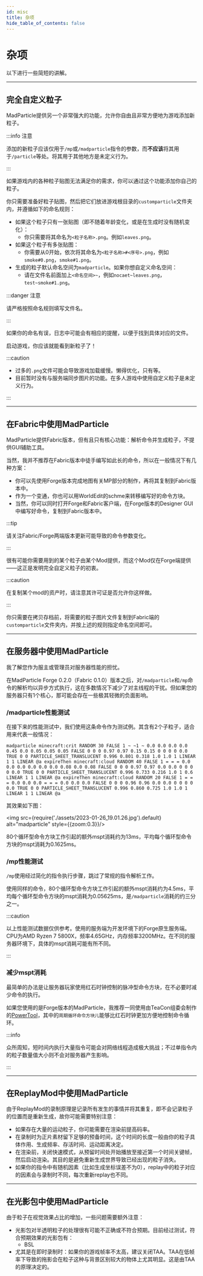 ```yaml
---
id: misc
title: 杂项
hide_table_of_contents: false
---
```


# 杂项

以下进行一些简短的讲解。

---

## 完全自定义粒子

MadParticle提供另一个非常强大的功能，允许你自由且非常方便地为游戏添加新粒子。

:::info 注意

添加的新粒子应该仅用于`/mp`或`/madparticle`指令的参数，而**不应该**将其用于`/particle`等处。将其用于其他地方是未定义行为。

:::

如果游戏内的各种粒子贴图无法满足你的需求，你可以通过这个功能添加你自己的粒子。

你只需要准备好粒子贴图，然后把它们放进游戏根目录的`customparticle`文件夹内，并遵循如下的命名规则：

- 如果这个粒子只有一张贴图（即不随着年龄变化，或是在生成时没有随机变化）：
    - 你只需要将其命名为`<粒子名称>.png`。例如`leaves.png`。
- 如果这个粒子有多张贴图：
    - 你需要从0开始，依次将其命名为`<粒子名称>#<序号>.png`，例如`smoke#0.png`，`smoke#1.png`。
- 生成的粒子默认命名空间为`madparticle`。如果你想自定义命名空间：
    - 请在文件名前面加上`<命名空间>~`，例如`nocaet~leaves.png`，`test~smoke#1.png`。

:::danger 注意

请严格按照命名规则填写文件名。

:::

如果你的命名有误，日志中可能会有相应的提醒，以便于找到具体对应的文件。

启动游戏，你应该就能看到新粒子了！

:::caution

- 过多的`.png`文件可能会导致游戏加载缓慢。懒得优化，只有等。
- 目前暂时没有与服务端同步图片的功能。在多人游戏中使用自定义粒子是未定义行为。

:::

---

## 在Fabric中使用MadParticle

MadParticle提供Fabric版本，但有且只有核心功能：解析命令并生成粒子，不提供GUI辅助工具。

当然，我并不推荐在Fabric版本中徒手编写如此长的命令，所以在一般情况下有几种方案：

- 你可以先使用Forge版本完成地图有关MP部分的制作，再将其复制到Fabric版本中。
- 作为一个变通，你也可以用WorldEdit的schme来转移编写好的命令方块。
- 当然，你可以同时打开Forge和Fabric客户端，在Forge版本的Designer GUI中编写好命令，复制到Fabric版本中。

:::tip

请关注Fabric/Forge两端版本更新可能导致的命令参数变化。

:::

很有可能你需要用到的某个粒子由某个Mod提供，而这个Mod仅在Forge端提供——这正是发明完全自定义粒子的初衷。

:::caution

在复制某个mod的资产时，请注意其许可证是否允许你这样做。

:::

你只需要在拷贝存档前，将需要的粒子图片文件复制到Fabric端的`customparticle`文件夹内，并按上述的规则指定命名空间即可。

---

## 在服务器中使用MadParticle

我了解您作为服主或管理员对服务器性能的担忧。

在MadParticle Forge 0.2.0（Fabric 0.1.0）版本之后，对`/madparticle`和`/mp`命令的解析均以异步方式执行，这在多数情况下减少了对主线程的干扰。但如果您的服务器只有1个核心，那可能会存在一些极其轻微的负面影响。

### /madparticle性能测试

在接下来的性能测试中，我们使用这条命令作为测试例。其含有2个子粒子，适合用来代表一般情况：

```
madparticle minecraft:crit RANDOM 30 FALSE 1 ~ ~1 ~ 0.0 0.0 0.0 0.0 0.45 0.0 0.05 0.05 0.05 FALSE 0 0 0 0.97 0.97 0.15 0.15 0 0 0 0 0.0 TRUE 0 0 PARTICLE_SHEET_TRANSLUCENT 0.996 0.801 0.318 1.0 1.0 1 LINEAR 1 1 LINEAR @a expireThen minecraft:cloud RANDOM 40 FALSE 1 = = = 0.0 0.0 0.0 0.0 0.0 0.0 0.08 0.0 0.08 FALSE 0 0 0 0.97 0.97 0.0 0.0 0 0 0 0 0.0 TRUE 0 0 PARTICLE_SHEET_TRANSLUCENT 0.996 0.733 0.216 1.0 1 0.6 LINEAR 1 1 LINEAR @a expireThen minecraft:cloud RANDOM 20 FALSE 1 = = = 0.0 0.0 0.0 = = = 0.0 0.0 0.0 FALSE 0 0 0 0.96 0.96 0.0 0.0 0 0 0 0 0.0 TRUE 0 0 PARTICLE_SHEET_TRANSLUCENT 0.996 0.860 0.725 1.0 1.0 1 LINEAR 1 1 LINEAR @a
```

其效果如下图：

<img src={require('./assets/2023-01-26_19.01.26.jpg').default} alt="madparticle" style={{zoom:0.3}}/>

80个循环型命令方块工作引起的额外mspt消耗约为13ms，平均每个循环型命令方块的mspt消耗为0.1625ms。

### /mp性能测试

`/mp`使用经过简化的指令执行步骤，跳过了常规的指令解析工作。

使用同样的命令，80个循环型命令方块工作引起的额外mspt消耗约为4.5ms，平均每个循环型命令方块的mspt消耗为0.05625ms，是`/madparticle`消耗的约三分之一。

:::caution

以上性能测试数据仅供参考。使用的服务端为开发环境下的Forge原生服务端。CPU为AMD Ryzen 7 5800X，频率4.65GHz，内存频率3200MHz。在不同的服务器环境下，具体的mspt消耗可能有所不同。

:::

### 减少mspt消耗

最简单的办法是让服务器玩家使用红石时钟控制的脉冲型命令方块，在不必要时减少命令的执行。

如果您使用的是Forge版本的MadParticle，我推荐一同使用由TeaCon组委会制作的[PowerTool](https://github.com/teaconmc/PowerTool)，其中的`周期循环命令方块儿`能够比红石时钟更加方便地控制命令循环。

:::info

众所周知，短时间内执行大量指令可能会对网络线程造成极大挑战；不过单指令内的粒子数量值大小则不会对服务器产生影响。

:::

---

## 在ReplayMod中使用MadParticle

由于ReplayMod的录制原理是记录所有发生的事情并将其重复，即不会记录粒子的位置而是重新生成，故你可能需要特别注意：

- 如果存在大量的运动粒子，你可能需要在渲染前提高码率。
- 在录制时为正片素材留下足够的预备时间，这个时间的长度一般由你的粒子具体作用、生成频率、存活时间、运动距离决定。
- 在渲染前，关闭快速模式，从预留时间处开始播放至接近第一个时间关键帧，然后启动渲染。其目的是避免重新生成世界导致已经出现的粒子消失。
- 如果你的指令中有随机因素（比如生成坐标误差不为0），replay中的粒子对应的因素会与录制时不同，每次重新replay也不同。

---

## 在光影包中使用MadParticle

由于粒子在视觉效果占比的增加，一些问题需要额外注意：

- 光影包对半透明粒子的处理很有可能不正确或不符合预期。目前经过测试，符合预期效果的光影包有：
    - BSL
- 尤其是在即时录制时：如果你的游戏帧率不太高，建议关闭TAA。TAA在低帧率下导致的拖影会在粒子这种与背景区别较大的物体上尤其明显。这是由TAA的原理决定的。
